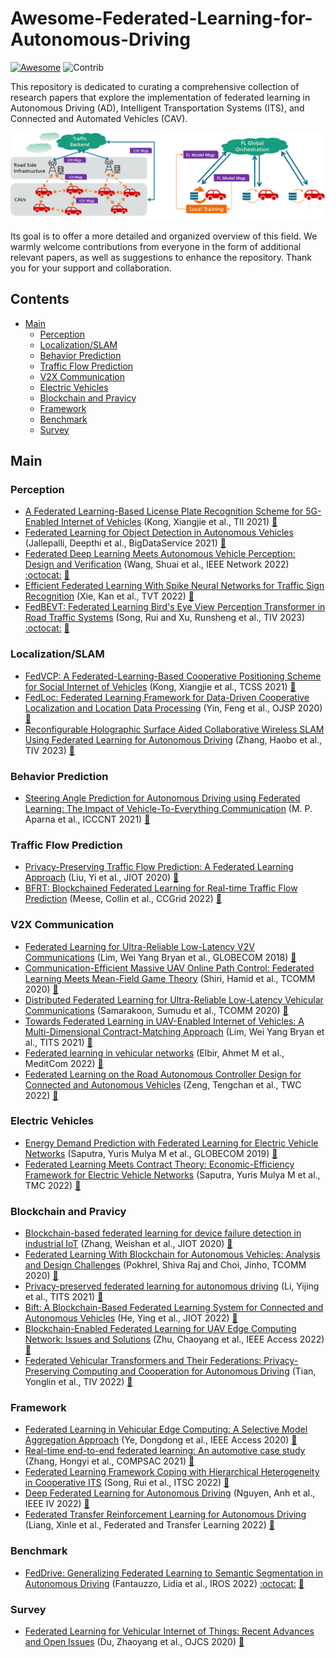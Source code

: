 # Awesome-Federated-Learning-for-Autonomous-Driving

[![Awesome](https://cdn.rawgit.com/sindresorhus/awesome/d7305f38d29fed78fa85652e3a63e154dd8e8829/media/badge.svg)](https://github.com/sindresorhus/awesome)
<img src="https://img.shields.io/badge/Contributions-Welcome-278ea5" alt="Contrib"/> 



This repository is dedicated to curating a comprehensive collection of research papers that explore the implementation of federated learning in Autonomous Driving (AD), Intelligent Transportation Systems (ITS), and Connected and Automated Vehicles (CAV).

![drawing](assets/fl_in_v2x.png)

Its goal is to offer a more detailed and organized overview of this field. We warmly welcome contributions from everyone in the form of additional relevant papers, as well as suggestions to enhance the repository. Thank you for your support and collaboration.


## Contents
- [Main](#main)
  - [Perception](#perception)
  - [Localization/SLAM](#localization)
  - [Behavior Prediction](#behavior)
  - [Traffic Flow Prediction](#trafficflow)
  - [V2X Communication](#v2x)
  - [Electric Vehicles](#electric)
  - [Blockchain and Pravicy](#blockchain)
  - [Framework](#framework)
  - [Benchmark](#benchmark)
  - [Survey](#survey)


<a name="main" />

## Main

<a name="perception" />

### Perception
+ [A Federated Learning-Based License Plate Recognition Scheme for 5G-Enabled Internet of Vehicles](https://ieeexplore.ieee.org/document/9381655) (Kong, Xiangjie et al., TII 2021)   [:book:](./citations/kong2021federated.txt)
+ [Federated Learning for Object Detection in Autonomous Vehicles](https://ieeexplore.ieee.org/document/9564384) (Jallepalli, Deepthi et al., BigDataService 2021)   [:book:](./citations/jallepalli2021federated.txt)
+ [Federated Deep Learning Meets Autonomous Vehicle Perception: Design and Verification](https://ieeexplore.ieee.org/document/9982368) (Wang, Shuai et al., IEEE Network 2022) [:octocat:](https://github.com/SIATINVS/CarlaFLCAV) [:book:](./citations/wang2022federated.txt)
+ [Efficient Federated Learning With Spike Neural Networks for Traffic Sign Recognition](https://ieeexplore.ieee.org/abstract/document/9784851) (Xie, Kan et al., TVT 2022)   [:book:](./citations/xie2022efficient.txt)
+ [FedBEVT: Federated Learning Bird's Eye View Perception Transformer in Road Traffic Systems](https://ieeexplore.ieee.org/document/10236488) (Song, Rui and Xu, Runsheng et al., TIV 2023) [:octocat:](https://github.com/rruisong/FedBEVT) [:book:](./citations/yu2019federated.txt)


<a name="localization" />

### Localization/SLAM
+ [FedVCP: A Federated-Learning-Based Cooperative Positioning Scheme for Social Internet of Vehicles](https://ieeexplore.ieee.org/abstract/document/9378811) (Kong, Xiangjie et al., TCSS 2021)   [:book:](./citations/kong2021fedvcp.txt)
+ [FedLoc: Federated Learning Framework for Data-Driven Cooperative Localization and Location Data Processing](https://ieeexplore.ieee.org/document/9250516) (Yin, Feng et al., OJSP 2020)   [:book:](./citations/yin2020fedloc.txt)
+ [Reconfigurable Holographic Surface Aided Collaborative Wireless SLAM Using Federated Learning for Autonomous Driving](https://ieeexplore.ieee.org/document/10149400) (Zhang, Haobo et al., TIV 2023)   [:book:](./citations/zhang2023reconfigurable.txt)


<a name="behavior" />

### Behavior Prediction
+ [Steering Angle Prediction for Autonomous Driving using Federated Learning: The Impact of Vehicle-To-Everything Communication](https://ieeexplore.ieee.org/document/9580097) (M. P. Aparna et al., ICCCNT 2021)   [:book:](./citations/aparna2021steering.txt)


<a name="trafficflow" />

### Traffic Flow Prediction
+ [Privacy-Preserving Traffic Flow Prediction: A Federated Learning Approach](https://ieeexplore.ieee.org/document/9082655) (Liu, Yi et al., JIOT 2020)   [:book:](./citations/liu2020privacy.txt)
+ [BFRT: Blockchained Federated Learning for Real-time Traffic Flow Prediction](https://ieeexplore.ieee.org/document/9082655) (Meese, Collin et al., CCGrid 2022)   [:book:](./citations/meese2022bfrt.txt)

<a name="v2x" />

### V2X Communication
+ [Federated Learning for Ultra-Reliable Low-Latency V2V Communications](https://ieeexplore.ieee.org/document/8647927) (Lim, Wei Yang Bryan et al., GLOBECOM 2018)   [:book:](./citations/samarakoon2018federated.txt)
+ [Communication-Efficient Massive UAV Online Path Control: Federated Learning Meets Mean-Field Game Theory](https://ieeexplore.ieee.org/document/9169921) (Shiri, Hamid et al., TCOMM 2020)   [:book:](./citations/shiri2020communication.txt)
+ [Distributed Federated Learning for Ultra-Reliable Low-Latency Vehicular Communications](https://ieeexplore.ieee.org/document/8917592) (Samarakoon, Sumudu et al., TCOMM 2020)   [:book:](./citations/samarakoon2020tcomm.txt)
+ [Towards Federated Learning in UAV-Enabled Internet of Vehicles: A Multi-Dimensional Contract-Matching Approach](https://ieeexplore.ieee.org/document/9354588) (Lim, Wei Yang Bryan et al., TITS 2021)   [:book:](./citations/lim2021towards.txt)
+ [Federated learning in vehicular networks](https://ieeexplore.ieee.org/document/9928621) (Elbir, Ahmet M et al., MeditCom 2022)   [:book:](./citations/elbir2022federated.txt)
+ [Federated Learning on the Road Autonomous Controller Design for Connected and Autonomous Vehicles](https://ieeexplore.ieee.org/abstract/document/9806308) (Zeng, Tengchan et al., TWC 2022)   [:book:](./citations/zeng2022federated.txt)


<a name="electric" />

### Electric Vehicles
+ [Energy Demand Prediction with Federated Learning for Electric Vehicle Networks](https://ieeexplore.ieee.org/document/9013587) (Saputra, Yuris Mulya M et al., GLOBECOM 2019)   [:book:](./citations/aputra2019energy.txt)
+ [Federated Learning Meets Contract Theory: Economic-Efficiency Framework for Electric Vehicle Networks](https://ieeexplore.ieee.org/document/9300192) (Saputra, Yuris Mulya M et al., TMC 2022)   [:book:](./citations/saputra2022federated.txt)


<a name="blockchain" />

### Blockchain and Pravicy
+ [Blockchain-based federated learning for device failure detection in industrial IoT](https://ieeexplore.ieee.org/document/9233457) (Zhang, Weishan et al., JIOT 2020)   [:book:](./citations/zhang2020blockchain.txt)
+ [Federated Learning With Blockchain for Autonomous Vehicles: Analysis and Design Challenges](https://ieeexplore.ieee.org/document/9079513) (Pokhrel, Shiva Raj and Choi, Jinho, TCOMM 2020)   [:book:](./citations/pokhrel2020federated.txt)
+ [Privacy-preserved federated learning for autonomous driving](https://ieeexplore.ieee.org/document/9457207) (Li, Yijing et al., TITS 2021)   [:book:](./citations/li2021privacy.txt)
+ [Bift: A Blockchain-Based Federated Learning System for Connected and Autonomous Vehicles](https://ieeexplore.ieee.org/document/10182869) (He, Ying et al., JIOT 2022)   [:book:](./citations/he2021bift.txt)
+ [Blockchain-Enabled Federated Learning for UAV Edge Computing Network: Issues and Solutions](https://ieeexplore.ieee.org/document/9774400) (Zhu, Chaoyang et al., IEEE Access 2022)   [:book:](./citations/zhu2022blockchain.txt)
+ [Federated Vehicular Transformers and Their Federations: Privacy-Preserving Computing and Cooperation for Autonomous Driving](https://ieeexplore.ieee.org/document/9857660) (Tian, Yonglin et al., TIV 2022)   [:book:](./citations/tian2022federated.txt)

<a name="framework" />

### Framework
+ [Federated Learning in Vehicular Edge Computing: A Selective Model Aggregation Approach](https://ieeexplore.ieee.org/document/8964354) (Ye, Dongdong et al., IEEE Access 2020)   [:book:](./citations/ye2020federated.txt)
+ [Real-time end-to-end federated learning: An automotive case study](https://ieeexplore.ieee.org/document/9529467) (Zhang, Hongyi et al., COMPSAC 2021)   [:book:](./citations/zhang2021real.txt)
+ [Federated Learning Framework Coping with Hierarchical Heterogeneity in Cooperative ITS](https://ieeexplore.ieee.org/document/9922064) (Song, Rui et al., ITSC 2022)   [:book:](./citations/song2022federated.txt)
+ [Deep Federated Learning for Autonomous Driving](https://ieeexplore.ieee.org/document/9827020) (Nguyen, Anh et al., IEEE IV 2022)   [:book:](./citations/nguyen2022deep.txt)
+ [Federated Transfer Reinforcement Learning for Autonomous Driving](https://link.springer.com/chapter/10.1007/978-3-031-11748-0_15) (Liang, Xinle et al., Federated and Transfer Learning 2022)   [:book:](./citations/liang2023federated.txt)


<a name="benchmark" />

### Benchmark
+ [FedDrive: Generalizing Federated Learning to Semantic Segmentation in Autonomous Driving](https://ieeexplore.ieee.org/abstract/document/9981098/) (Fantauzzo, Lidia et al., IROS 2022) [:octocat:](https://feddrive.github.io) [:book:](./citations/fantauzzo2022feddrive.txt)


<a name="survey" />

### Survey
+ [Federated Learning for Vehicular Internet of Things: Recent Advances and Open Issues](https://ieeexplore.ieee.org/document/9086790) (Du, Zhaoyang et al., OJCS 2020)   [:book:](./citations/du2020federated.txt)


